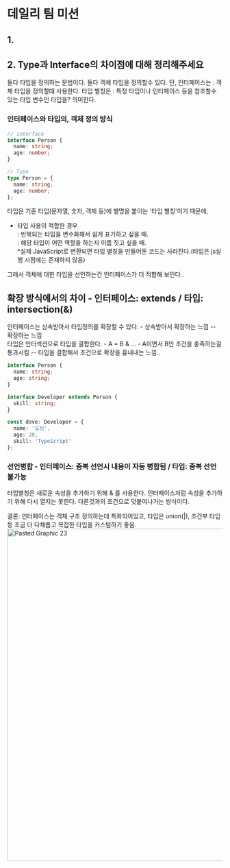 # 데일리 팀 미션

## 1.
## 2. Type과 Interface의 차이점에 대해 정리해주세요
둘다 타입을 정의하는 문법이다. 둘다 객체 타입을 정의할수 있다.
단, 인터페이스는 : 객체 타입을 정의할떄 사용한다.
타입 별칭은 : 특정 타입이나 인터페이스 등을 참조할수 있는 타입 변수인 타입을? 의미한다.

### 인터페이스와 타입의, 객체 정의 방식
```ts
// interface
interface Person {
  name: string;
  age: number;
}
```
```ts
// Type
type Person = {
  name: string;
  age: number;
};
```

타입은 기존 타입(문자열, 숫자, 객체 등)에 별명을 붙이는 '타입 별칭'이기 때문에,  
- 타입 사용이 적합한 경우   
: 반복되는 타입을 변수화해서 쉽게 표기하고 싶을 때.  
: 해당 타입이 어떤 역할을 하는지 이름 짓고 싶을 때.   
*실제 JavaScript로 변환되면 타입 별칭을 만들어둔 코드는 사라진다.(타입은 js실행 시점에는 존재하지 않음)

그래서 객체애 대한 타입을 선언하는건 인터페이스가 더 적합해 보인다..

## 확장 방식에서의 차이 - 인터페이스: extends / 타입: intersection(&)
인터페이스는 상속받아서 타입정의를 확장할 수 있다. - 상속받아서 확장하는 느낌 -- 확장하는 느낌  
타입은 인터섹션으로 타입을 결합한다. - A = B & ... - A이면서 B인 조건을 충족하는걸 통과시킴 -- 타입을 결합해서 조건으로 확장을 흉내내는 느낌..
```ts
interface Person {
  name: string;
  age: string;
}

interface Developer extends Person {
  skill: string;
}

const dove: Developer = {
  name: '도브',
  age: 20,
  skill: 'TypeScript'
};
```
### 선언병합 - 인터페이스: 중복 선언시 내용이 자동 병합됨 / 타입: 중복 선언 불가능

타입별칭은 새로운 속성을 추가하기 위해 & 를 사용한다.
인터페이스처럼 속성을 추가하기 위해 다시 열지는 못한다.
다른것과의 조건으로 덧붙여나가는 방식이다.

결론: 인터페이스는 객체 구조 정의하는데 특화되어있고, 타입은 union(|), 조건부 타입 등 조금 더 다채롭고 복잡한 타입을 커스텀하기 좋음.
<img width="776" alt="Pasted Graphic 23" src="https://github.com/user-attachments/assets/ddc1f937-c72f-475a-b3cc-409e9c19cf74" />

